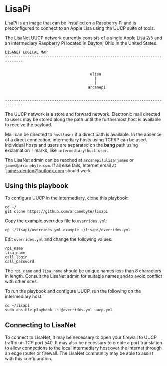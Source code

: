 # LisaPi

LisaPi is an image that can be installed on a Raspberry Pi and is
preconfigured to connect to an Apple Lisa using the UUCP suite of
tools.

The LisaNet UUCP network currently consists of a single Apple Lisa 2/5 and an
intermediary Raspberry Pi located in Dayton, Ohio in the United States.

```
LISANET LOGICAL MAP
------------------------------------------------------------------------------


                                      ulisa
                                        |
                                        |
                                     arcanepi


------------------------------------------------------------------------------
```

The UUCP network is a store and forward network. Electronic mail directed to
users may be stored along the path until the furthermost host is available to
receive the payload.

Mail can be directed to `host!user` if a direct path is available. In the
absence of a direct connection, intermediary hosts using TCP/IP can be used.
Individual hosts and users are separated on the **bang** path using
exclamation `!` marks, like `intermediary!host!user`.

The LisaNet admin can be reached at `arcanepi!ulisa!james` or
`james@arcanebyte.com`. If all else fails, Internet email at `james.denton@outlook.com
should work.

## Using this playbook

To configure UUCP in the intermediary, clone this playbook:

```
cd ~/
git clone https://github.com/arcanebyte/lisapi
```

Copy the example overrides file to `overrides.yml`:

```
cp ~/lisapi/overrides.yml.example ~/lisapi/overrides.yml
```

Edit `overrides.yml` and change the following values:

```
rpi_name
lisa_name
call_login
call_password
```

The `rpi_name` and `lisa_name` should be unique names less than 8
characters in length. Consult the LisaNet admin for suitable names
and to avoid conflict with other sites.

To run the playbook and configure UUCP, run the following on the
intermediary host:

```
cd ~/lisapi
sudo ansible-playbook -e @overrides.yml uucp.yml
```

## Connecting to LisaNet

To connect to LisaNet, it may be necessary to open your firewall to
UUCP traffic on TCP port 540. It may also be necessary to create a port
translation to allow connections to the local intermediary host over
the Internet through an edge router or firewall. The LisaNet community
may be able to assist with this configuration.
